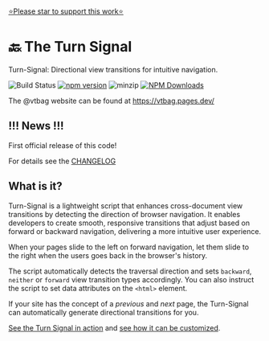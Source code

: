 [⭐️Please star to support this work⭐️](https://github.com/vtbag/turn-signal)

# 🔙 The Turn Signal

Turn-Signal: Directional view transitions for intuitive navigation.

![Build Status](https://github.com/vtbag/turn-signal/actions/workflows/run-build.yml/badge.svg)
[![npm version](https://img.shields.io/npm/v/@vtbag/turn-signal/latest)](https://www.npmjs.com/package/@vtbag/turn-signal)
![minzip](https://badgen.net/bundlephobia/minzip/@vtbag/turn-signal)
[![NPM Downloads](https://img.shields.io/npm/dw/@vtbag/turn-signal)](https://www.npmjs.com/package/@vtbag/turn-signal)

The @vtbag website can be found at https://vtbag.pages.dev/

## !!! News !!!

First official release of this code!

For details see the [CHANGELOG](https://github.com/vtbag/turn-signal/blob/main/CHANGELOG.md)


## What is it?

Turn-Signal is a lightweight script that enhances cross-document view transitions by detecting the direction of browser navigation. It enables developers to create smooth, responsive transitions that adjust based on forward or backward navigation, delivering a more intuitive user experience.

When your pages slide to the left on forward navigation, let them slide to the right when the users goes back in the browser's history.

The script automatically detects the traversal direction and sets `backward`, `neither` or `forward` view transition types accordingly. You can also instruct the script to set data attributes on the `<html>` element.

If your site has the concept of a _previous_ and _next_ page, the Turn-Signal can automatically generate directional transitions for you.

[See the Turn Signal in action](https://vtbag.pages.dev/signal/1/) and [see how it can be customized](https://vtbag.pages.dev/tools/turn-signal/).